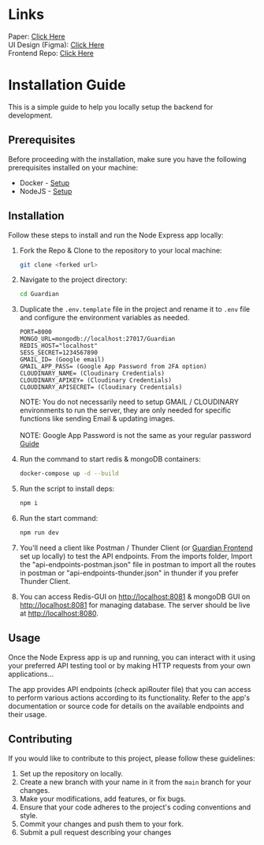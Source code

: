 # Links

Paper: [Click Here](https://drive.google.com/file/d/1KRv_YBNtan94x9XF6fUw3y1G5wY68zJP/view?usp=sharing)<br/>
UI Design (Figma): [Click Here](https://www.figma.com/file/k5eDd6Edq2NL3xGf4do5Ki/Guardian?type=design&node-id=0%3A1&t=Js4hdwCZioEZo3dU-1)<br/>
Frontend Repo: [Click Here](https://github.com/ishtails/guardian-client)<br/>

# Installation Guide

This is a simple guide to help you locally setup the backend for development.

## Prerequisites

Before proceeding with the installation, make sure you have the following prerequisites installed on your machine:

- Docker - [Setup](https://docs.docker.com/engine/install/)
- NodeJS - [Setup](https://nodejs.org/en/download)

## Installation

Follow these steps to install and run the Node Express app locally:

1. Fork the Repo & Clone to the repository to your local machine:

   ```bash
   git clone <forked url>
   ```

2. Navigate to the project directory:

   ```bash
   cd Guardian
   ```

3. Duplicate the `.env.template` file in the project and rename it to `.env` file and configure the environment variables as needed. 

   ```
   PORT=8000
   MONGO_URL=mongodb://localhost:27017/Guardian
   REDIS_HOST="localhost"
   SESS_SECRET=1234567890
   GMAIL_ID= (Google email)
   GMAIL_APP_PASS= (Google App Password from 2FA option)
   CLOUDINARY_NAME= (Cloudinary Credentials)
   CLOUDINARY_APIKEY= (Cloudinary Credentials)
   CLOUDINARY_APISECRET= (Cloudinary Credentials)
   ```

   NOTE: You do not necessarily need to setup GMAIL / CLOUDINARY environments to run the server, they are only needed for specific functions like sending Email & updating images. <br/><br/>
   NOTE: Google App Password is not the same as your regular password [Guide](https://support.google.com/accounts/answer/185833?hl=en)

5. Run the command to start redis & mongoDB containers:

   ```bash
   docker-compose up -d --build
   ```
6. Run the script to install deps:

   ```bash
   npm i
   ```
7. Run the start command:

   ```bash
   npm run dev
   ```

7. You'll need a client like Postman / Thunder Client (or [Guardian Frontend](https://github.com/ishtails/guardian-client) set up locally) to test the API endpoints. From the imports folder, Import the "api-endpoints-postman.json" file in postman to import all the routes in postman or "api-endpoints-thunder.json" in thunder if you prefer Thunder Client.

8. You can access Redis-GUI on [http://localhost:8081](http://localhost:8081) & mongoDB GUI on [http://localhost:8081](http://localhost:8081) for managing database. The server should be live at [http://localhost:8080](http://localhost:8080).

## Usage

Once the Node Express app is up and running, you can interact with it using your preferred API testing tool or by making HTTP requests from your own applications...

The app provides API endpoints (check apiRouter file) that you can access to perform various actions according to its functionality. Refer to the app's documentation or source code for details on the available endpoints and their usage.

## Contributing

If you would like to contribute to this project, please follow these guidelines:

1. Set up the repository on locally.
2. Create a new branch with your name in it from the `main` branch for your changes.
3. Make your modifications, add features, or fix bugs.
4. Ensure that your code adheres to the project's coding conventions and style.
5. Commit your changes and push them to your fork.
6. Submit a pull request describing your changes

